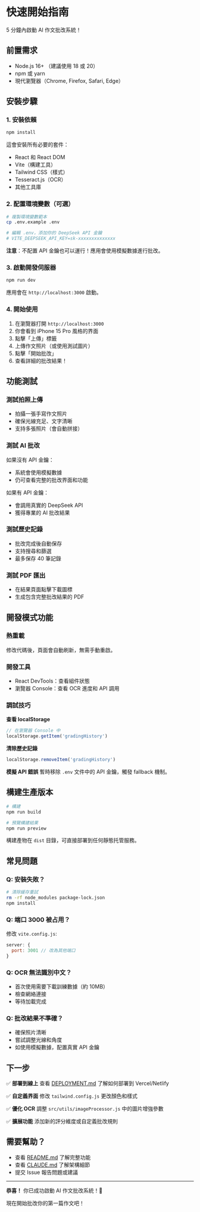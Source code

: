 # 快速開始指南

5 分鐘內啟動 AI 作文批改系統！

## 前置需求

- Node.js 16+ （建議使用 18 或 20）
- npm 或 yarn
- 現代瀏覽器（Chrome, Firefox, Safari, Edge）

## 安裝步驟

### 1. 安裝依賴

```bash
npm install
```

這會安裝所有必要的套件：
- React 和 React DOM
- Vite（構建工具）
- Tailwind CSS（樣式）
- Tesseract.js（OCR）
- 其他工具庫

### 2. 配置環境變數（可選）

```bash
# 複製環境變數範本
cp .env.example .env

# 編輯 .env，添加你的 DeepSeek API 金鑰
# VITE_DEEPSEEK_API_KEY=sk-xxxxxxxxxxxxxx
```

**注意**：不配置 API 金鑰也可以運行！應用會使用模擬數據進行批改。

### 3. 啟動開發伺服器

```bash
npm run dev
```

應用會在 `http://localhost:3000` 啟動。

### 4. 開始使用

1. 在瀏覽器打開 `http://localhost:3000`
2. 你會看到 iPhone 15 Pro 風格的界面
3. 點擊「上傳」標籤
4. 上傳作文照片（或使用測試圖片）
5. 點擊「開始批改」
6. 查看詳細的批改結果！

## 功能測試

### 測試拍照上傳
- 拍攝一張手寫作文照片
- 確保光線充足、文字清晰
- 支持多張照片（會自動拼接）

### 測試 AI 批改
如果沒有 API 金鑰：
- 系統會使用模擬數據
- 仍可查看完整的批改界面和功能

如果有 API 金鑰：
- 會調用真實的 DeepSeek API
- 獲得專業的 AI 批改結果

### 測試歷史記錄
- 批改完成後自動保存
- 支持搜尋和篩選
- 最多保存 40 筆記錄

### 測試 PDF 匯出
- 在結果頁面點擊下載圖標
- 生成包含完整批改結果的 PDF

## 開發模式功能

### 熱重載
修改代碼後，頁面會自動刷新，無需手動重啟。

### 開發工具
- React DevTools：查看組件狀態
- 瀏覽器 Console：查看 OCR 進度和 API 調用

### 調試技巧

**查看 localStorage**
```javascript
// 在瀏覽器 Console 中
localStorage.getItem('gradingHistory')
```

**清除歷史記錄**
```javascript
localStorage.removeItem('gradingHistory')
```

**模擬 API 錯誤**
暫時移除 `.env` 文件中的 API 金鑰，觸發 fallback 機制。

## 構建生產版本

```bash
# 構建
npm run build

# 預覽構建結果
npm run preview
```

構建產物在 `dist` 目錄，可直接部署到任何靜態托管服務。

## 常見問題

### Q: 安裝失敗？
```bash
# 清除緩存重試
rm -rf node_modules package-lock.json
npm install
```

### Q: 端口 3000 被占用？
修改 `vite.config.js`:
```javascript
server: {
  port: 3001 // 改為其他端口
}
```

### Q: OCR 無法識別中文？
- 首次使用需要下載訓練數據（約 10MB）
- 檢查網絡連接
- 等待加載完成

### Q: 批改結果不準確？
- 確保照片清晰
- 嘗試調整光線和角度
- 如使用模擬數據，配置真實 API 金鑰

## 下一步

✅ **部署到線上**
查看 [DEPLOYMENT.md](./DEPLOYMENT.md) 了解如何部署到 Vercel/Netlify

✅ **自定義界面**
修改 `tailwind.config.js` 更改顏色和樣式

✅ **優化 OCR**
調整 `src/utils/imageProcessor.js` 中的圖片增強參數

✅ **擴展功能**
添加新的評分維度或自定義批改規則

## 需要幫助？

- 查看 [README.md](./README.md) 了解完整功能
- 查看 [CLAUDE.md](./CLAUDE.md) 了解架構細節
- 提交 Issue 報告問題或建議

---

**恭喜！** 你已成功啟動 AI 作文批改系統！🎉

現在開始批改你的第一篇作文吧！
